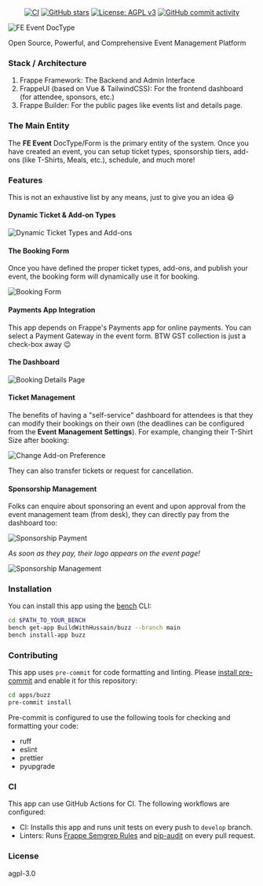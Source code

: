 

<div style="text-align: center;">
  <a href="https://github.com/BuildWithHussain/buzz/actions/workflows/ci.yml"><img src="https://github.com/BuildWithHussain/buzz/actions/workflows/ci.yml/badge.svg?branch=main" alt="CI"></a>
  <a href="https://github.com/BuildWithHussain/buzz/stargazers"><img src="https://img.shields.io/github/stars/BuildWithHussain/buzz?style=social" alt="GitHub stars"></a>
  <a href="https://www.gnu.org/licenses/agpl-3.0"><img src="https://img.shields.io/badge/License-AGPL_v3-blue.svg" alt="License: AGPL v3"></a>
  <a href="https://github.com/BuildWithHussain/buzz/commits/main"><img src="https://img.shields.io/github/commit-activity/m/BuildWithHussain/buzz" alt="GitHub commit activity"></a>
</div>

![FE Event DocType](.github/images/fe-event-main-form.png)

Open Source, Powerful, and Comprehensive Event Management Platform

### Stack / Architecture

1. Frappe Framework: The Backend and Admin Interface
2. FrappeUI (based on Vue & TailwindCSS): For the frontend dashboard (for attendee, sponsors, etc.)
3. Frappe Builder: For the public pages like events list and details page.

### The Main Entity

The **FE Event** DocType/Form is the primary entity of the system. Once you have created an event, you can setup ticket types, sponsorship tiers, add-ons (like T-Shirts, Meals, etc.), schedule, and much more!

### Features

This is not an exhaustive list by any means, just to give you an idea 😃

#### Dynamic Ticket & Add-on Types

![Dynamic Ticket Types and Add-ons](.github/images/ticket-types-and-add-ons.png)

#### The Booking Form

Once you have defined the proper ticket types, add-ons, and publish your event, the booking form will dynamically use it for booking.

![Booking Form](.github/images/booking-form.png)

#### Payments App Integration

This app depends on Frappe's Payments app for online payments. You can select a Payment Gateway in the event form. BTW GST collection is just a check-box away 😉

#### The Dashboard

![Booking Details Page](.github/images/booking-details-page.png)

#### Ticket Management

The benefits of having a "self-service" dashboard for attendees is that they can modify their bookings on their own (the deadlines can be configured from the **Event Management Settings**). For example, changing their T-Shirt Size after booking:

![Change Add-on Preference](.github/images/ticket-updates.png)

They can also transfer tickets or request for cancellation.

#### Sponsorship Management

Folks can enquire about sponsoring an event and upon approval from the event management team (from desk), they can directly pay from the dashboard too:

![Sponsorship Payment](.github/images/sponsorship-payment.png)

*As soon as they pay, their logo appears on the event page!*

![Sponsorship Management](.github/images/sponsorship-management.png)

### Installation

You can install this app using the [bench](https://github.com/frappe/bench) CLI:

```bash
cd $PATH_TO_YOUR_BENCH
bench get-app BuildWithHussain/buzz --branch main
bench install-app buzz
```

### Contributing

This app uses `pre-commit` for code formatting and linting. Please [install pre-commit](https://pre-commit.com/#installation) and enable it for this repository:

```bash
cd apps/buzz
pre-commit install
```

Pre-commit is configured to use the following tools for checking and formatting your code:

- ruff
- eslint
- prettier
- pyupgrade
### CI

This app can use GitHub Actions for CI. The following workflows are configured:

- CI: Installs this app and runs unit tests on every push to `develop` branch.
- Linters: Runs [Frappe Semgrep Rules](https://github.com/frappe/semgrep-rules) and [pip-audit](https://pypi.org/project/pip-audit/) on every pull request.


### License

agpl-3.0
